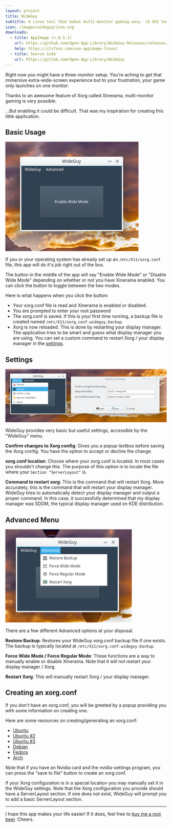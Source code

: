 ```yaml
---
layout: project
title: WideGuy
subtitle: A Linux tool that makes multi-monitor gaming easy. (A GUI tool for Xinerama)
icon: /images/wideguy/icon.svg
downloads:
  - title: AppImage (v.0.5.1)
    url: https://github.com/Open-App-Library/WideGuy-Releases/releases/download/0.5.1/WideGuy-x86_64.AppImage
    help: https://itsfoss.com/use-appimage-linux/
  - title: Source Code
    url: https://gitlab.com/Open-App-Library/WideGuy
---
```


Right now you might have a three-monitor setup. You're aching to get that immersive extra-wide-screen experience but to your frustration, your game only launches on one monitor.

Thanks to an awesome feature of Xorg called Xinerama, multi-monitor gaming is very possible.

...But enabling it could be difficult. That was my inspiration for creating this little application.

## Basic Usage

![WideGuy Screenshot](/images/wideguy/screenshot.png)

If you or your operating system has already set up an `/etc/X11/xorg.conf` file, this app will do it's job right out of the box.

The button in the middle of the app will say "Enable Wide Mode" or "Disable Wide Mode" depending on whether or not you have Xinerama enabled. You can click the button to toggle between the two modes.

Here is what happens when you click the button:

- Your xorg.conf file is read and Xinerama is enabled or disabled.
- You are prompted to enter your root password
- The xorg.conf is saved. If this is your first time running, a backup file is created named `/etc/X11/xorg.conf.wideguy.backup`.
- Xorg is now reloaded. This is done by restarting your display manager. The application tries to be smart and guess what display manager you are using. You can set a custom command to restart Xorg / your display manager in the [settings](#settings).

## Settings

![WideGuy Settings](/images/wideguy/settings.png)

WideGuy provides very basic but useful settings, accessible by the "WideGuy" menu.

**Confirm changes to Xorg config**: Gives you a popup textbox before saving the Xorg config. You have the option to accept or decline the change.

**xorg.conf location**: Choose where your xorg.conf is located. In most cases you shouldn't change this. The purpose of this option is to locate the file where your `Section "ServerLayout"` is.

**Command to restart xorg**: This is the command that will restart Xorg. More accurately, this is the command that will restart your display manager. WideGuy tries to automatically detect your display manager and output a proper command. In this case, it successfully determined that my display manager was SDDM, the typical display manager used on KDE distribution.

## Advanced Menu

![WideGuy Advanced Menu](/images/wideguy/advanced.png)

There are a few different Advanced options at your disposal.

**Restore Backup**: Restores your WideGuy xorg.conf backup file if one exists. The backup is typically located at `/etc/X11/xorg.conf.wideguy.backup`.

**Force Wide Mode / Force Regular Mode**: These functions are a way to manually enable or disable Xinerama. Note that it will not restart your display manager / Xorg.

**Restart Xorg**: This will manually restart Xorg / your display manager.

## Creating an xorg.conf

If you don't have an xorg.conf, you will be greeted by a popup providing you with some information on creating one.

<p>Here are some resources on creating/generating an xorg.conf:</p>

<ul>
  <li><a target="_blank" href="https://wiki.ubuntu.com/X/Config">Ubuntu</a></li>
  <li><a target="_blank" href="https://askubuntu.com/questions/4662/where-is-the-x-org-config-file-how-do-i-configure-x-there">Ubuntu #2</a></li>
  <li><a target="_blank" href="https://www.youtube.com/watch?v=ZA-pQqN04as">Ubuntu #3</a></li>
  <li><a target="_blank" href="https://wiki.debian.org/Xorg#Edit_xorg.conf">Debian</a></li>
  <li><a target="_blank" href="https://fedoraproject.org/wiki/How_to_create_xorg.conf">Fedora</a></li>
  <li><a target="_blank" href="https://wiki.archlinux.org/index.php/xorg#Using_xorg.conf">Arch</a></li>
</ul>

<p>Note that if you have an Nvidia card and the nvidia-settings program, you can press the "save to file" button to create an xorg.conf.</p>

<p>If your Xorg configuration is in a special location you may manually set it in the WideGuy settings. Note that the Xorg configuration you provide should have a ServerLayout section. If one does not exist, WideGuy will prompt you to add a basic ServerLayout section.</p>


---

I hope this app makes your life easier! If it does, feel free to [buy me a root beer](https://liberapay.com/openapplibrary/). Cheers.

